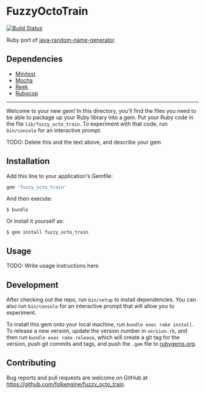 # FuzzyOctoTrain

[![Build Status](https://travis-ci.org/folkengine/fuzzy_octo_train.svg?branch=master)](https://travis-ci.org/folkengine/fuzzy_octo_train)

Ruby port of [java-random-name-generator](https://github.com/folkengine/java-random-name-generator).

## Dependencies

* [Minitest](https://github.com/seattlerb/minitest)
* [Mocha](https://github.com/freerange/mocha)
* [Reek](https://github.com/troessner/reek)
* [Rubocop](https://github.com/bbatsov/rubocop)

------

Welcome to your new gem! In this directory, you'll find the files you need to be able to package up your Ruby library into a gem. Put your Ruby code in the file `lib/fuzzy_octo_train`. To experiment with that code, run `bin/console` for an interactive prompt.

TODO: Delete this and the text above, and describe your gem

## Installation

Add this line to your application's Gemfile:

```ruby
gem 'fuzzy_octo_train'
```

And then execute:

    $ bundle

Or install it yourself as:

    $ gem install fuzzy_octo_train

## Usage

TODO: Write usage instructions here

## Development

After checking out the repo, run `bin/setup` to install dependencies. You can also run `bin/console` for an interactive prompt that will allow you to experiment.

To install this gem onto your local machine, run `bundle exec rake install`. To release a new version, update the version number in `version.rb`, and then run `bundle exec rake release`, which will create a git tag for the version, push git commits and tags, and push the `.gem` file to [rubygems.org](https://rubygems.org).

## Contributing

Bug reports and pull requests are welcome on GitHub at https://github.com/folkengine/fuzzy_octo_train.


